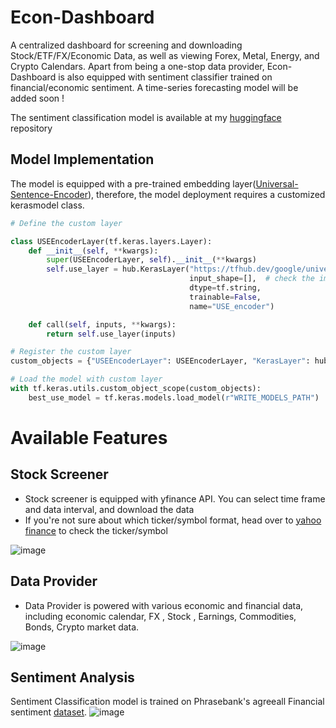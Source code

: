 # Econ-Dashboard
A centralized dashboard for screening and downloading Stock/ETF/FX/Economic Data, as well as viewing Forex, Metal, Energy, and Crypto Calendars. Apart from being a one-stop data provider, Econ-Dashboard is also equipped with sentiment classifier trained on financial/economic sentiment. A time-series forecasting model will be added soon !

The sentiment classification model is available at my [huggingface](https://huggingface.co/dfavenfre/model_use/tree/main) repository

## Model Implementation

The model is equipped with a pre-trained embedding layer([Universal-Sentence-Encoder](https://tfhub.dev/google/universal-sentence-encoder/4)), therefore, the model deployment requires a customized kerasmodel class. 

```Python
# Define the custom layer

class USEEncoderLayer(tf.keras.layers.Layer):
    def __init__(self, **kwargs):
        super(USEEncoderLayer, self).__init__(**kwargs)
        self.use_layer = hub.KerasLayer("https://tfhub.dev/google/universal-sentence-encoder/4",
                                        input_shape=[],  # check the important notes
                                        dtype=tf.string,
                                        trainable=False,
                                        name="USE_encoder")

    def call(self, inputs, **kwargs):
        return self.use_layer(inputs)

# Register the custom layer
custom_objects = {"USEEncoderLayer": USEEncoderLayer, "KerasLayer": hub.KerasLayer}

# Load the model with custom layer
with tf.keras.utils.custom_object_scope(custom_objects):
    best_use_model = tf.keras.models.load_model(r"WRITE_MODELS_PATH")
```

# Available Features
## Stock Screener
* Stock screener is equipped with yfinance API. You can select time frame and data interval, and download the data
* If you're not sure about which ticker/symbol format, head over to [yahoo finance]([url](https://finance.yahoo.com/)) to check the ticker/symbol 

![image](https://github.com/dfavenfre/Econ-Dashboard/assets/118773869/6d066621-104c-4e7d-8e4c-4e1343ef6cbb)

## Data Provider
* Data Provider is powered with various economic and financial data, including economic calendar, FX , Stock , Earnings, Commodities, Bonds, Crypto market data.

![image](https://github.com/dfavenfre/Econ-Dashboard/assets/118773869/d068d96c-42bb-41e3-aab9-468f05da5ca9)


## Sentiment Analysis
Sentiment Classification model is trained on Phrasebank's agreeall Financial sentiment [dataset](https://huggingface.co/datasets/financial_phrasebank/viewer/sentences_allagree/train).
![image](https://github.com/dfavenfre/Econ-Dashboard/assets/118773869/2c6b9dff-cf15-4ea5-bd00-776fd0854abd)
